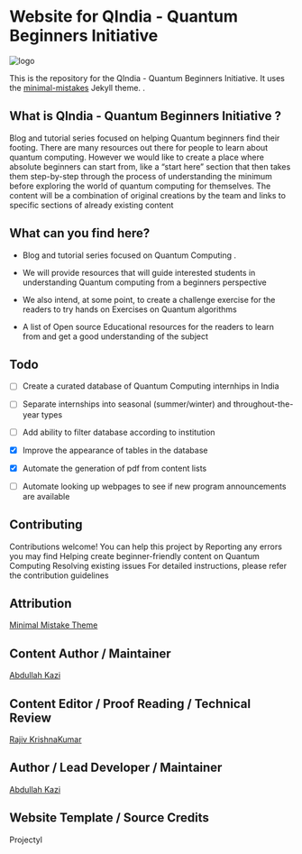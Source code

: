 
# Website for QIndia - Quantum Beginners Initiative

![logo](https://github.com/AbdullahKazi500/QIndia.github.io/assets/75779966/79a45128-74b9-4d49-9206-cccb342e5bfb)


This is the repository for the QIndia - Quantum Beginners Initiative. It uses the [minimal-mistakes](https://github.com/mmistakes/minimal-mistakes) Jekyll theme. .

## What is QIndia - Quantum Beginners Initiative ?

Blog and tutorial series focused on helping Quantum beginners find their footing. There are many resources out there for people to learn about quantum computing. However we would like to create a place where absolute beginners can start from, like a “start here” section that then takes them step-by-step through the process of understanding the minimum before exploring the world of quantum computing for themselves. The content will be a combination of original creations by the team and links to specific sections of already existing content

## What can you find here?

- Blog and tutorial series focused on Quantum Computing .

- We will provide resources that will guide interested students in understanding Quantum computing from a beginners perspective 

- We also intend, at some point, to create a challenge exercise for the readers to try hands on Exercises on Quantum algorithms 

- A list of Open source Educational resources for the readers to learn from and get a good understanding of the subject 

## Todo

- [ ] Create a curated database of Quantum Computing internhips in India
- [ ] Separate internships into seasonal (summer/winter) and throughout-the-year types
- [ ] Add ability to filter database according to institution
- [x] Improve the appearance of tables in the database
- [x] Automate the generation of pdf from content lists
- [ ] Automate looking up webpages to see if new program announcements are available 



## Contributing
Contributions welcome!
You can help this project by
Reporting any errors you may find
Helping create beginner-friendly content on Quantum Computing
Resolving existing issues
For detailed instructions, please refer the contribution guidelines

## Attribution
[Minimal Mistake Theme](https://github.com/mmistakes)

## Content Author / Maintainer
[Abdullah Kazi](https://github.com/AbdullahKazi500)

## Content Editor / Proof Reading / Technical Review
[Rajiv KrishnaKumar](https://github.com/rajkk1)

## Author / Lead Developer / Maintainer
[Abdullah Kazi](https://github.com/AbdullahKazi500)

## Website Template / Source Credits
Projectyl

